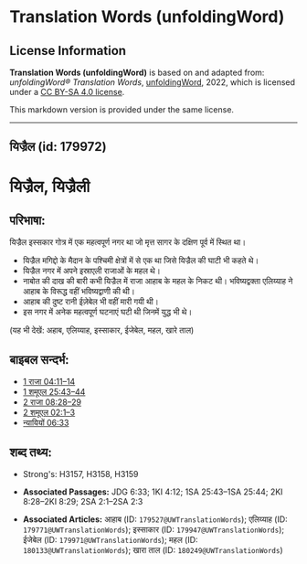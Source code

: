 # Translation Words (unfoldingWord)

## License Information

**Translation Words (unfoldingWord)** is based on and adapted from: _unfoldingWord® Translation Words_, [unfoldingWord](https://unfoldingword.org/utw), 2022, which is licensed under a [CC BY-SA 4.0 license](https://creativecommons.org/licenses/by-sa/4.0/legalcode.en).

This markdown version is provided under the same license.



--------------------------------

## यिज्रैल (id: 179972)

यिज्रैल, यिज्रैली
=================

परिभाषा:
--------

यिज्रैल इस्सकार गोत्र में एक महत्वपूर्ण नगर था जो मृत्त सागर के दक्षिण पूर्व में स्थित था।

* यिज्रैल मगिद्दो के मैदान के पश्चिमी क्षेत्रों में से एक था जिसे यिज्रैल की घाटी भी कहते थे।
* यिज्रैल नगर में अपने इस्राएली राजाओं के महल थे।
* नाबोत की दाख की बारी कभी यिज्रैल में राजा आहाब के महल के निकट थी। भविष्यद्वक्ता एलिय्याह ने आहाब के विरूद्ध वहीं भविष्यद्वाणी की थी।
* आहाब की दुष्ट रानी ईज़ेबेल भी वहीं मारी गयी थी।
* इस नगर में अनेक महत्वपूर्ण घटनाएं घटी थी जिनमें युद्ध भी थे।

(यह भी देखें: अहाब, एलिय्याह, इस्साकार, ईजेबेल, महल, खारे ताल)

बाइबल सन्दर्भ:
--------------

* [1 राजा 04:11–14](https://ref.ly/1Kgs0:0)
* [1 शमूएल 25:43–44](https://ref.ly/1Sam0:0)
* [2 राजा 08:28–29](https://ref.ly/2Kgs0:0)
* [2 शमूएल 02:1–3](https://ref.ly/2Sam0:0)
* [न्यायियों 06:33](https://ref.ly/Judg6:33)

शब्द तथ्य:
----------

* Strong's: H3157, H3158, H3159

* **Associated Passages:** JDG 6:33; 1KI 4:12; 1SA 25:43–1SA 25:44; 2KI 8:28–2KI 8:29; 2SA 2:1–2SA 2:3
* **Associated Articles:** आहाब (ID: `179527@UWTranslationWords`); एलिय्याह (ID: `179771@UWTranslationWords`); इस्साकार (ID: `179947@UWTranslationWords`); ईजेबेल (ID: `179971@UWTranslationWords`); महल (ID: `180133@UWTranslationWords`); खारा ताल (ID: `180249@UWTranslationWords`)

